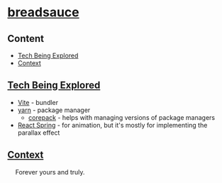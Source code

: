 # [breadsauce](http://breadsauce.us/)

## Content

- [Tech Being Explored](#tech-being-explored)
- [Context](#context)

## [Tech Being Explored](#content)

- [Vite](https://vitejs.dev/) - bundler
- [yarn](https://yarnpkg.com/) - package manager
    - [corepack](https://nodejs.org/dist/latest/docs/api/corepack.html) - helps with managing versions of package managers
- [React Spring](https://github.com/pmndrs/react-spring) - for animation, but it's mostly for implementing the parallax effect

## [Context](#content)

&emsp; Forever yours and truly.